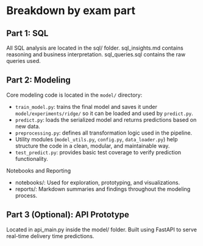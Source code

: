 # Breakdown by exam part

## Part 1: SQL
All SQL analysis are located in the sql/ folder.
sql_insights.md contains reasoning and business interpretation.
sql_queries.sql contains the raw queries used.

## Part 2: Modeling
Core modeling code is located in the `model/` directory:
- `train_model.py`: trains the final model and saves it under `model/experiments/ridge/` so it can be loaded and used by `predict.py`.
- `predict.py`: loads the serialized model and returns predictions based on new data.
- `preprocessing.py`: defines all transformation logic used in the pipeline.
- Utility modules (`model_utils.py`, `config.py`, `data_loader.py`) help structure the code in a clean, modular, and maintainable way.
- `test_predict.py`: provides basic test coverage to verify prediction functionality.

Notebooks and Reporting
- notebooks/: Used for exploration, prototyping, and visualizations.
- reports/: Markdown summaries and findings throughout the modeling process.

## Part 3 (Optional): API Prototype
Located in api_main.py inside the model/ folder.
Built using FastAPI to serve real-time delivery time predictions.
